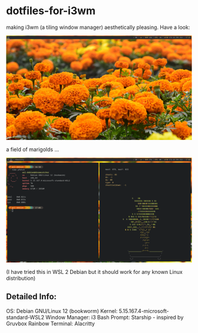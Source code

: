 # dotfiles-for-i3wm
making i3wm (a tiling window manager) aesthetically pleasing.
Have a look:

![i3wm_1](https://github.com/21-0075-disha/dotfiles-for-i3wm/blob/main/i3wm-1.png)

a field of marigolds ...

![i3wm_2](https://github.com/21-0075-disha/dotfiles-for-i3wm/blob/main/i3wm-alacritty.png)

(I have tried this in WSL 2 Debian but it should work for any known Linux distribution)

## Detailed Info:
OS: Debian GNU/Linux 12 (bookworm)
Kernel: 5.15.167.4-microsoft-standard-WSL2
Window Manager: i3
Bash Prompt: Starship - inspired by Gruvbox Rainbow
Terminal: Alacritty
